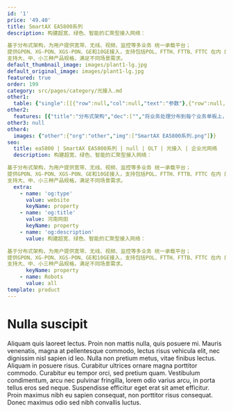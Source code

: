 ```yaml
---
id: '1'
price: '49.40'
title: SmartAX EA5800系列
description: 构建超宽、绿色、智能的汇聚型接入网络：

基于分布式架构，为用户提供宽带、无线、视频、监控等多业务 统一承载平台；
提供GPON、XG-PON、XGS-PON、GE和10GE接入，支持包括POL、FTTH、FTTB、FTTC 在内 的多种建网模式，实现一张光纤网覆盖全业务，简化网络架构，降低OPEX；
支持大、中、小三种产品规格，满足不同场景需求。
default_thumbnail_image: images/plant1-lg.jpg
default_original_image: images/plant1-lg.jpg
featured: true
order: 199
category: src/pages/category/光接入.md
other1: 
  table: {"single":[[{"row":null,"col":null,"text":"参数"},{"row":null,"col":null,"text":"EA5800-X17"},{"row":null,"col":null,"text":"EA5800-X15"},{"row":null,"col":null,"text":"EA5800-X7"},{"row":null,"col":null,"text":"EA5800-X2"}],[{"row":null,"col":null,"text":"可配套的机柜"},{"row":null,"col":null,"text":"N63E-22、N66E-18"},{"row":null,"col":null,"text":"N66E-22"},{"row":null,"col":null,"text":"N63E-22、N66E-22"},{"row":null,"col":null,"text":"N63E-22"}],[{"row":null,"col":null,"text":"单板配置"},{"row":null,"col":null,"text":"主控板槽位：9、10 \n业务板/上行板槽位：1～8、11～19 \n通用接口板槽位: 0 \n电源接口板槽位：20、21"},{"row":null,"col":null,"text":"主控板槽位：8、9 \n业务板/上行板槽位：1～7、10～17 \n通用接口板槽位: 0 \n电源接口板槽位：18、19"},{"row":null,"col":null,"text":"主控板槽位：8、9\n业务板/上行板槽位：1～7\n通用接口板槽位: 0\n电源接口板槽位：10、11"},{"row":null,"col":null,"text":"主控板槽位：3、4\n业务板/上行板槽位：1～2\n通用接口板: 不支持\n电源接口板槽位：0"}],[{"row":null,"col":null,"text":"宽×深×高\n（mm）"},{"row":null,"col":null,"text":"11U高，21英寸宽\n不带挂耳：493×287×486\n带挂耳：535×287×486　"},{"row":null,"col":null,"text":"11U高，19英寸宽\n不带挂耳：442×287×486\n带挂耳：482.6×287×486　"},{"row":null,"col":null,"text":"6U高，19英寸宽\n不带挂耳：442×268.7×263.9\n带IEC挂耳： 482.6×268.7×263.9\n带ETSI挂耳： 535×268.7×263.9"},{"row":null,"col":null,"text":"2U高，19英寸宽\n不带挂耳：442×268.7×88.1\n带IEC挂耳： 482.6×268.7×88.1\n带ETSI挂耳： 535×268.7×88.1"}],[{"row":null,"col":null,"text":"最大重量\n(带挂耳)"},{"row":null,"col":null,"text":"45 kg"},{"row":null,"col":null,"text":"35 kg"},{"row":null,"col":null,"text":"26 kg"},{"row":null,"col":null,"text":"9.4 kg"}],[{"row":null,"col":null,"text":"最大输入电流"},{"row":null,"col":null,"text":"60 A"},{"row":null,"col":null,"text":"60 A"},{"row":null,"col":null,"text":"40A"},{"row":null,"col":null,"text":"直流供电：20A\n交流供电：10A"}],[{"row":null,"col":null,"text":"供电方式"},{"row":null,"col":null,"text":"直流供电"},{"row":null,"col":null,"text":"直流供电"},{"row":null,"col":null,"text":"直流供电"},{"row":null,"col":null,"text":"直流供电（双路备份）\n交流供电+蓄电池备电"}],[{"row":null,"col":null,"text":"工作电压范围"},{"row":null,"col":null,"text":"-38.4V～-72V DC"},{"row":null,"col":null,"text":"-38.4V～-72V DC"},{"row":null,"col":null,"text":"-38.4V～-72V DC"},{"row":null,"col":null,"text":"直流供电：-38.4V～-72V\n交流供电：100V～240V"}],[{"row":null,"col":null,"text":"额定电压"},{"row":null,"col":null,"text":"-48V/-60V"},{"row":null,"col":null,"text":"-48V/-60V"},{"row":null,"col":null,"text":"-48V/-60V"},{"row":null,"col":null,"text":"直流供电：-48V/-60V\n交流供电：110V/220V"}],[{"row":null,"col":null,"text":"工作环境温度"},{"row":null,"col":"4","text":"-40°C ～ +65°C，最低启动温度为-25°C。（说明：65℃指业务框进风口的温度。）"}],[{"row":null,"col":null,"text":"工作环境湿度"},{"row":null,"col":null,"text":"5%RH～95%RH"},{"row":null,"col":null,"text":"5%RH～95%RH"},{"row":null,"col":null,"text":"5%RH～95%RH"},{"row":null,"col":null,"text":"5%RH～95%RH"}],[{"row":null,"col":null,"text":"气压环境"},{"row":null,"col":null,"text":"70kPa～106kPa"},{"row":null,"col":null,"text":"70kPa～106kPa"},{"row":null,"col":null,"text":"70kPa～106kPa"},{"row":null,"col":null,"text":"70kPa～106kPa"}],[{"row":null,"col":null,"text":"海拔高度"},{"row":null,"col":"4","text":"4000m以下空气密度会随海拔变化，从而影响设备散热能力，所以工作环境温度会随海拔变化。"}],[{"row":null,"col":null,"text":"业务板每槽位最大\n带宽（背板）"},{"row":null,"col":"4","text":"≥100Gbit/s"}],[{"row":null,"col":null,"text":"主控板交换容量\n（负荷分担模式）"},{"row":null,"col":null,"text":"MPLAE: 3.6Tbit/s\nMPLBE: 8Tbit/s"},{"row":null,"col":null,"text":"MPLAE: 3.6Tbit/s\nMPLBE: 8Tbit/s"},{"row":null,"col":null,"text":"MPLAE: 3.6Tbit/s\nMPLBE: 8Tbit/s"},{"row":null,"col":null,"text":"248Gbit/s"}],[{"row":null,"col":null,"text":"每业务槽位最大带宽\n(主控负荷分担模式)"},{"row":null,"col":null,"text":"MPLAE: 100Gbit/s\nMPLBE: 200Gbit/s"},{"row":null,"col":null,"text":"MPLAE: 100Gbit/s\nMPLBE: 200Gbit/s"},{"row":null,"col":null,"text":"MPLAE: 100Gbit/s\nMPLBE: 200Gbit/s"},{"row":null,"col":null,"text":"40 Gbit/s"}],[{"row":null,"col":null,"text":"系统二层包转发率\n（负荷分担模式）"},{"row":null,"col":null,"text":"5298 Mpps"},{"row":null,"col":null,"text":"5298 Mpps"},{"row":null,"col":null,"text":"5298 Mpps"},{"row":null,"col":null,"text":"714 Mpps"}],[{"row":null,"col":null,"text":"4K视频用户并发数"},{"row":null,"col":null,"text":"16000"},{"row":null,"col":null,"text":"16000"},{"row":null,"col":null,"text":"8000"},{"row":null,"col":null,"text":"2000"}],[{"row":null,"col":null,"text":"MAC地址数"},{"row":null,"col":null,"text":"262143"},{"row":null,"col":null,"text":"262143"},{"row":null,"col":null,"text":"262143"},{"row":null,"col":null,"text":"262143"}],[{"row":null,"col":null,"text":"ARP/路由表项"},{"row":null,"col":null,"text":"131072"},{"row":null,"col":null,"text":"131072"},{"row":null,"col":null,"text":"131072"},{"row":null,"col":null,"text":"V100R018C10及之前版本：131072\nV100R019C00及之后版本：32768"}],[{"row":null,"col":null,"text":"交换转发时延"},{"row":null,"col":"4","text":"具有较低的转发时延。100Mbit/s以太网端口发送64Byte以太网数据包，时延不超过20μs。"}],[{"row":null,"col":null,"text":"满负荷误码率"},{"row":null,"col":"4","text":"端口满负荷传输时，比特差错率（误码率）<10 e-7。"}],[{"row":null,"col":null,"text":"系统可靠性指标"},{"row":null,"col":"4","text":"典型配置系统可用度： >99.999%\n系统平均故障间隔时间MTBF（年）：≈45\n说明：因为组网环境的差异及设备使用的单板不同，EA5800的MTBF时间参考值为45年，现场可更换单元(FRU)的平均修复时间参考值为2小时。此处仅为参考值，如果需要更详细的信息请联系华为技术有限公司相关人员提供。"}],[{"row":null,"col":null,"text":"GPON/XG(S)-PON端口数"},{"row":null,"col":null,"text":"272"},{"row":null,"col":null,"text":"240"},{"row":null,"col":null,"text":"112"},{"row":null,"col":null,"text":"32"}],[{"row":null,"col":null,"text":"GE/FE端口数"},{"row":null,"col":null,"text":"816"},{"row":null,"col":null,"text":"720"},{"row":null,"col":null,"text":"336"},{"row":null,"col":null,"text":"96"}],[{"row":null,"col":null,"text":"10GE端口数"},{"row":null,"col":null,"text":"408"},{"row":null,"col":null,"text":"360"},{"row":null,"col":null,"text":"168"},{"row":null,"col":null,"text":"16"}]]}
other2:
  features: [{"title":"分布式架构","dec":["","将业务处理分布到每个业务单板上，提升系统的交换容量和性能，单槽位吞吐量可达100Gbit/s，满足千兆超宽接入，保障4K视频等高带宽业务无卡顿",""]},{"title":"高可靠性","dec":["","TypeB/TypeC双归属实现异地容灾备份保护，双主控板、双电源板冗余备份，多重上行链路保护，提供安全可靠的运行环境",""]},{"title":"软件升级不断业务","dec":["","分布式架构下，控制与转发分离，保证设备在升级过程中业务不中断，减少用户投诉，白天也可随时升级",""]}]
other3: null
other4:
  images: {"other":{"org":"other","img":["SmartAX EA5800系列.png"]}}
seo:
  title: ea5800 | SmartAX EA5800系列 | null | OLT | 光接入 | 企业光网络
  description: 构建超宽、绿色、智能的汇聚型接入网络：

基于分布式架构，为用户提供宽带、无线、视频、监控等多业务 统一承载平台；
提供GPON、XG-PON、XGS-PON、GE和10GE接入，支持包括POL、FTTH、FTTB、FTTC 在内 的多种建网模式，实现一张光纤网覆盖全业务，简化网络架构，降低OPEX；
支持大、中、小三种产品规格，满足不同场景需求。
  extra:
    - name: 'og:type'
      value: website
      keyName: property
    - name: 'og:title'
      value: 河南网田
      keyName: property
    - name: 'og:description'
      value: 构建超宽、绿色、智能的汇聚型接入网络：

基于分布式架构，为用户提供宽带、无线、视频、监控等多业务 统一承载平台；
提供GPON、XG-PON、XGS-PON、GE和10GE接入，支持包括POL、FTTH、FTTB、FTTC 在内 的多种建网模式，实现一张光纤网覆盖全业务，简化网络架构，降低OPEX；
支持大、中、小三种产品规格，满足不同场景需求。
      keyName: property
    - name: Robots
      value: all
template: product
---
```


# Nulla suscipit

Aliquam quis laoreet lectus. Proin non mattis nulla, quis posuere mi. Mauris venenatis, magna at pellentesque commodo, lectus risus vehicula elit, nec dignissim nisl sapien id leo. Nulla non pretium metus, vitae finibus lectus. Aliquam in posuere risus. Curabitur ultrices ornare magna porttitor commodo. Curabitur eu tempor orci, sed pretium quam. Vestibulum condimentum, arcu nec pulvinar fringilla, lorem odio varius arcu, in porta tellus eros sed neque. Suspendisse efficitur eget erat sit amet efficitur. Proin maximus nibh eu sapien consequat, non porttitor risus consequat. Donec maximus odio sed nibh convallis luctus.